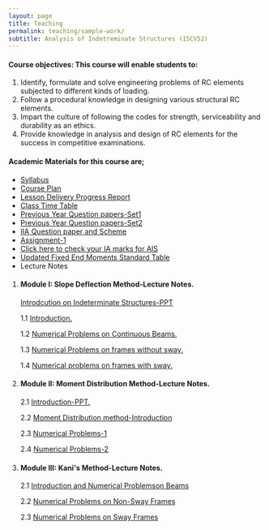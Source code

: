 ```yaml
---
layout: page
title: Teaching
permalink: teaching/sample-work/
subtitle: Analysis of Indetreminate Structures (15CV52)
---
```


#### Course objectives: This course will enable students to:

1. Identify, formulate and solve engineering problems of RC elements subjected to different kinds of loading.
2. Follow a procedural knowledge in designing various structural RC elements.
3. Impart the culture of following the codes for strength, serviceability and durability as an ethics.
4. Provide knowledge in analysis and design of RC elements for the success in competitive examinations. 

#### Academic Materials for this course are;

* [Syllabus](https://drive.google.com/open?id=0B7DoZbz5_0lfY1FDSzNwblo5Mk0)
* [Course Plan](https://drive.google.com/open?id=0B7DoZbz5_0lfSF9HRzJrNW9wMEU)
* [Lesson Delivery Progress Report](https://drive.google.com/open?id=0B7DoZbz5_0lfckFQRTJ4eDdNZnM)
* [Class Time Table](https://drive.google.com/open?id=0B7DoZbz5_0lfRk9WODRmZTIyREk)
* [Previous Year Question papers-Set1](https://drive.google.com/open?id=0B7DoZbz5_0lfN2hVT2hPbGZxYTA)
* [Previous Year Question papers-Set2](https://drive.google.com/open?id=0B7DoZbz5_0lfV21LWFpqVnhTTUU)
* [IIA Question paper and Scheme](https://drive.google.com/open?id=0B7DoZbz5_0lfaWZRbmxobV9fVW8)
* [Assignment-1](https://drive.google.com/open?id=0B7DoZbz5_0lfSWd1TEFLNVhFUFU)
* [Click here to check your IA marks for AIS](https://drive.google.com/open?id=0B7DoZbz5_0lfb21MNUpjbl95N1U)
* [Updated Fixed End Moments Standard Table](https://drive.google.com/open?id=0B7DoZbz5_0lfelBkLXJQMGdBWU0)
* Lecture Notes

1. #### Module I: Slope Deflection Method-Lecture Notes.

    [Introdcution on Indeterminate Structures-PPT](https://drive.google.com/open?id=0B7DoZbz5_0lfSTQzZ3UyUEJ1MzQ)
    
    1.1 [Introduction.](https://drive.google.com/open?id=0B7DoZbz5_0lfRzNyUlhFUUduUTA)

    1.2 [Numerical Problems on Continuous Beams.](https://drive.google.com/open?id=0B7DoZbz5_0lfUE9hbjluNTZ0c3c)

    1.3 [Numerical Problems on frames without sway.](https://drive.google.com/open?id=0B7DoZbz5_0lfb1F0emhnLTJRWHM)

    1.4 [Numerical problems on frames with sway.](https://drive.google.com/open?id=0B7DoZbz5_0lfOVBCQWFoczdELWs)

2. #### Module II: Moment Distribution Method-Lecture Notes.

     2.1 [Introduction-PPT.](https://drive.google.com/open?id=0B7DoZbz5_0lfcVRMMGZPVXY2dXc)
     
     2.2 [Moment Distribution method-Introduction](https://drive.google.com/open?id=0B7DoZbz5_0lfNHRfc1p0aGJPVms)
     
     2.3 [Numerical Problems-1](https://drive.google.com/open?id=0B7DoZbz5_0lfTkM4NV9CQ20yQUE)
     
     2.4 [Numerical Problems-2](https://drive.google.com/open?id=0B7DoZbz5_0lfbUJuM3BwRmhKeUk)

3. #### Module III: Kani's Method-Lecture Notes.

     2.1 [Introduction and Numerical Problemson Beams]()
     
     2.2 [Numerical Problems on Non-Sway Frames]()
     
     2.3 [Numerical Problems on Sway Frames]()



